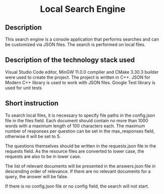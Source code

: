 <h1 align="center">Local Search Engine</h1>

## Description

This search engine is a console application that performs searches and can be customized via JSON files. The search is performed on local files. 

## Description of the technology stack used

Visual Studio Code editor, MinGW 11.0.0 compiler and CMake 3.30.3 builder were used to create the project. The project is written in C++. JSON for Modern C++ library is used to work with JSON files. Google Test library is used for unit tests

## Short instruction

To search local files, it is necessary to specify file paths in the config.json file in the files field. Each document should contain no more than 1000 words with a maximum length of 100 characters each. The maximum number of responses per question can be set in the max_responses field, otherwise it will be set to 5. 

The questions themselves should be written in the requests.json file in the requests field. As the resource files are converted to lower case, the requests are also to be in lower case.
 
The list of relevant documents will be presented in the answers.json file in descending order of relevance. If there are no relevant documents for a query, the answer will be false.

If there is no config.json file or no config field, the search will not start.